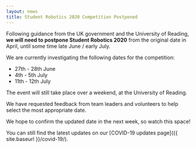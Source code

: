 ```yaml
---
layout: news
title: Student Robotics 2020 Competition Postponed
---
```


Following guidance from the UK government and the University of Reading, **we will need to postpone Student Robotics 2020** from the original date in April, until some time late June / early July.

We are currently investigating the following dates for the competition:

- 27th - 28th June
- 4th - 5th July
- 11th - 12th July

The event will still take place over a weekend, at the University of Reading.

We have requested feedback from team leaders and volunteers to help select the most appropriate date.

We hope to confirm the updated date in the next week, so watch this space!

You can still find the latest updates on our [COVID-19 updates page]({{ site.baseurl }}/covid-19/).
